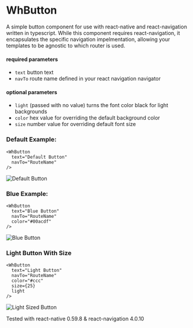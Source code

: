 # WhButton
A simple button component for use with react-native and react-navigation written in typescript. While this component requires react-navigation, it encapsulates the specific navigation impelmentation, allowing your templates to be agnostic to which router is used.
          
#### required parameters

- `text` button text
- `navTo` route name defined in your react navigation navigator 
          
#### optional parameters

 - `light` (passed with no value) turns the font color black for light backgrounds
 - `color` hex value for overriding the default background color
 - `size` number value for overriding default font size
 
 
### Default Example:

    <WhButton
      text="Default Button"
      navTo="RouteName"
    />
    
![Default Button](https://github.com/mattquest/ReactNativeNavButton/blob/master/defaultButton.png)
    
### Blue Example:

    <WhButton
      text="Blue Button"
      navTo="RouteName"
      color="#00acdf"
    />
    
![Blue Button](https://github.com/mattquest/ReactNativeNavButton/blob/master/blueButton.png)

### Light Button With Size

    <WhButton
      text="Light Button"
      navTo="RouteName"
      color="#ccc"
      size={25}
      light
    />

![Light Sized Button](https://github.com/mattquest/ReactNativeNavButton/blob/master/lightSizedButton.png)
    
Tested with react-native 0.59.8 & react-navigation 4.0.10
